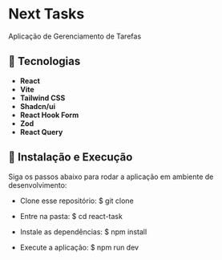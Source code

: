 # Next Tasks

Aplicação de Gerenciamento de Tarefas

## 🚀 Tecnologias

- **React**
- **Vite**
- **Tailwind CSS**
- **Shadcn/ui**
- **React Hook Form**
- **Zod**
- **React Query**

## 📖 Instalação e Execução

Siga os passos abaixo para rodar a aplicação em ambiente de desenvolvimento:

- Clone esse repositório:
  $ git clone

- Entre na pasta:
  $ cd react-task

- Instale as dependências:
  $ npm install

- Execute a aplicação:
  $ npm run dev

